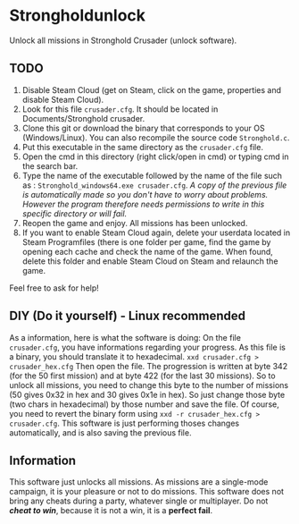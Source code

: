 # Strongholdunlock
Unlock all missions in Stronghold Crusader (unlock software).
## TODO
1. Disable Steam Cloud (get on Steam, click on the game, properties and disable Steam Cloud).
2. Look for this file `crusader.cfg`. It should be located in Documents/Stronghold crusader.
3. Clone this git or download the binary that corresponds to your OS (Windows/Linux). You can also recompile the source code `Stronghold.c`.
4. Put this executable in the same directory as the `crusader.cfg` file.
5. Open the cmd in this directory (right click/open in cmd) or typing cmd in the search bar.
6. Type the name of the executable followed by the name of the file such as : `Stronghold_windows64.exe crusader.cfg`. *A copy of the previous file is automatically made so you don't have to worry about problems. However the program therefore needs permissions to write in this specific directory or will fail.*
7. Reopen the game and enjoy. All missions has been unlocked.
8. If you want to enable Steam Cloud again, delete your userdata located in Steam Programfiles (there is one folder per game, find the game by opening each cache and check the name of the game. When found, delete this folder and enable Steam Cloud on Steam and relaunch the game.

Feel free to ask for help!
## DIY (Do it yourself) - Linux recommended
As a information, here is what the software is doing:
On the file `crusader.cfg`, you have informations regarding your progress. As this file is a binary, you should translate it to hexadecimal.
`xxd crusader.cfg > crusader_hex.cfg`
Then open the file. The progression is written at byte 342 (for the 50 first mission) and at byte 422 (for the last 30 missions).
So to unlock all missions, you need to change this byte to the number of missions (50 gives 0x32 in hex and 30 gives 0x1e in hex).
So just change those byte (two chars in hexadecimal) by those number and save the file. Of course, you need to revert the binary form using `xxd -r crusader_hex.cfg > crusader.cfg`.
This software is just performing thoses changes automatically, and is also saving the previous file.
## Information
This software just unlocks all missions. As missions are a single-mode campaign, it is your pleasure or not to do missions. This software does not bring any cheats during a party, whatever single or multiplayer.
Do not ***cheat to win***, because it is not a win, it is a **perfect fail**.


